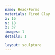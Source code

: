 ```yaml
---
name: Head/Forms
materials: Fired Clay
x: 16
y: 18
z: 37
images: 1
details: 1

layout: sculpture
---
```

